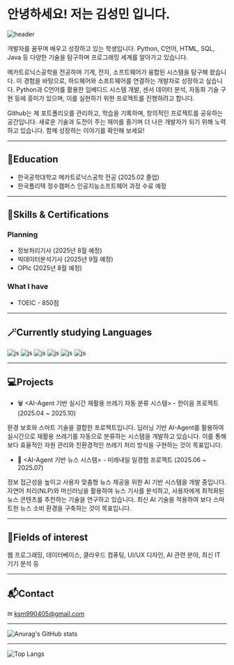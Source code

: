 # 안녕하세요! 저는 김성민 입니다.

![header](https://capsule-render.vercel.app/api?type=waving&color=gradient&height=300&section=header&text=Hi!%20My%20name%20is%20KSM%20%F0%9F%A4%97)

개발자를 꿈꾸며 배우고 성장하고 있는 학생입니다. Python, C언어, HTML, SQL, Java 등 다양한 기술을 탐구하며 프로그래밍 세계를 알아가고 있습니다. 

메카트로닉스공학을 전공하며 기계, 전자, 소프트웨어가 융합된 시스템을 탐구해 왔습니다. 이 경험을 바탕으로, 하드웨어와 소프트웨어를 연결하는 개발자로 성장하고 싶습니다. Python과 C언어를 활용한 임베디드 시스템 개발, 센서 데이터 분석, 자동화 기술 구현 등에 흥미가 있으며, 이를 실현하기 위한 프로젝트를 진행하려고 합니다.

Github는 제 포트폴리오를 관리하고, 학습을 기록하며, 창의적인 프로젝트를 공유하는 공간입니다. 새로운 기술과 도전이 주는 재미를 즐기며 더 나은 개발자가 되기 위해 노력하고 있습니다. 함께 성장하는 이야기를 확인해 보세요!

------------------------------------------------------------
## 🏫Education
- 한국공학대학교 메카트로닉스공학 전공 (2025.02 졸업)
- 한국폴리텍 정수캠퍼스 인공지능소프트웨어 과정 수료 예정

------------------------------------------------------------
## 🔧Skills & Certifications
### Planning
- 정보처리기사 (2025년 8월 예정)
- 빅데이터분석기사 (2025년 9월 예정)
- OPIc (2025년 8월 예정)

### What I have
- TOEIC - 850점

------------------------------------------------------------
## 🪄Currently studying Languages
![js](https://img.shields.io/badge/Python-3776AB?style=for-the-badge&logo=python&logoColor=white)
![js](https://img.shields.io/badge/C-00599C?style=for-the-badge&logo=c&logoColor=white)
![js](https://img.shields.io/badge/HTML-239120?style=for-the-badge&logo=html5&logoColor=white)
![js](https://img.shields.io/badge/-SQL-000?&logo=MySQL&logoColor=4479A1)
![js](https://img.shields.io/badge/Java-ED8B00?style=for-the-badge&logo=openjdk&logoColor=white)
![js](https://img.shields.io/badge/JavaScript-F7DF1E?style=for-the-badge&logo=JavaScript&logoColor=white)

------------------------------------------------------------
## 💻Projects
- 🗑 <AI-Agent 기반 실시간 재활용 쓰레기 자동 분류 시스템> - 한이음 프로젝트 (2025.04 ~ 2025.10)

환경 보호와 스마트 기술을 결합한 프로젝트입니다. 딥러닝 기반 AI-Agent를 활용하여 실시간으로 재활용 쓰레기를 자동으로 분류하는 시스템을 개발하고 있습니다. 이를 통해 보다 효율적인 자원 관리와 친환경적인 쓰레기 처리 방식을 구현하는 것이 목표입니다.

- 📰 <AI-Agent 기반 뉴스 시스템> - 미래내일 일경험 프로젝트 (2025.06 ~ 2025.07)

정보 접근성을 높이고 사용자 맞춤형 뉴스 제공을 위한 AI 기반 시스템을 개발 중입니다. 자연어 처리(NLP)와 머신러닝을 활용하여 뉴스 기사를 분석하고, 사용자에게 최적화된 뉴스 콘텐츠를 추천하는 기술을 연구하고 있습니다. 최신 AI 기술을 적용하여 보다 스마트한 뉴스 소비 환경을 구축하는 것이 목표입니다.

------------------------------------------------------------
## 🪬Fields of interest
웹 프로그래밍, 데이터베이스, 클라우드 컴퓨팅, UI/UX 디자인, AI 관련 분야, 최신 IT 기기 분석 등 

------------------------------------------------------------
## 📬Contact
✉ ksm990405@gmail.com

------------------------------------------------------------
![Anurag's GitHub stats](https://github-readme-stats.vercel.app/api?username=kimsm0405&show_icons=true&theme=dracula)

------------------------------------------------------------
![Top Langs](https://github-readme-stats.vercel.app/api/top-langs/?username=kimsm0405&layout=compact&theme=dracula)



<!--
**kimsm0405/kimsm0405** is a ✨ _special_ ✨ repository because its `README.md` (this file) appears on your GitHub profile.

Here are some ideas to get you started:

- 🔭 I’m currently working on ...
- 🌱 I’m currently learning ...
- 👯 I’m looking to collaborate on ...
- 🤔 I’m looking for help with ...
- 💬 Ask me about ...
- 📫 How to reach me: ...
- 😄 Pronouns: ...
- ⚡ Fun fact: ...
-->
